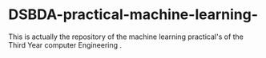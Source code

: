 # DSBDA-practical-machine-learning-
This is actually the repository of the machine learning practical's of the Third Year computer Engineering .

